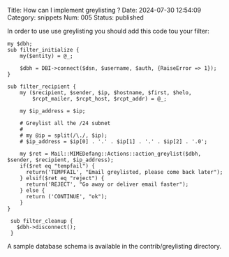 Title: How can I implement greylisting ?
Date: 2024-07-30 12:54:09
Category: snippets
Num: 005
Status: published

In order to use use greylisting you should add this code tou your filter:  

    my $dbh;
    sub filter_initialize {
        my($entity) = @_;

        $dbh = DBI->connect($dsn, $username, $auth, {RaiseError => 1});
    }

    sub filter_recipient {
        my ($recipient, $sender, $ip, $hostname, $first, $helo,
            $rcpt_mailer, $rcpt_host, $rcpt_addr) = @_;

        my $ip_address = $ip;

        # Greylist all the /24 subnet
        #
        # my @ip = split(/\./, $ip);
        # $ip_address = $ip[0] . '.' . $ip[1] . '.' . $ip[2] . '.0';

        my $ret = Mail::MIMEDefang::Actions::action_greylist($dbh, $sender, $recipient, $ip_address);
        if($ret eq "tempfail") {
          return('TEMPFAIL', "Email greylisted, please come back later");
        } elsif($ret eq "reject") {
          return('REJECT', "Go away or deliver email faster");
        } else {
          return ('CONTINUE', "ok");
        }
    }

     sub filter_cleanup {
       $dbh->disconnect();
     }

A sample database schema is available in the contrib/greylisting directory.
